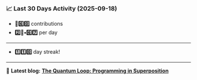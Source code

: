 <!--START_STATS-->
### 📈 Last 30 Days Activity (2025-09-18)  
- **🎱6️⃣0️⃣** contributions  
- **2️⃣🎱•6️⃣7️⃣** per day
---
- **1️⃣1️⃣0️⃣** day streak!
---
📝 **Latest blog:** [**The Quantum Loop: Programming in Superposition**](https://andriak.com/blog/quantum-loop)
<!--END_STATS-->
